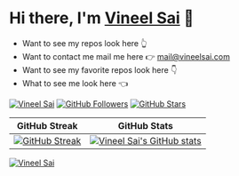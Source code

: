 # Hi there, I'm [Vineel Sai](https://vineelsai.com) 👋

* Want to see my repos look here 👆
* Want to contact me mail me here 👉 mail@vineelsai.com
* Want to see my favorite repos look here 👇
* What to see me look here 👈

[![Vineel Sai](https://komarev.com/ghpvc/?username=vineelsai26)](https://vineelsai.com)
[![GitHub Followers](https://img.shields.io/github/followers/vineelsai26?label=Followers)](https://vineelsai.com)
[![GitHub Stars](https://img.shields.io/github/stars/vineelsai26?label=Stars)](https://vineelsai.com)

| GitHub Streak | GitHub Stats|
|-----|-----|
| [![GitHub Streak](https://github-readme-streak-stats.herokuapp.com/?user=vineelsai26&theme=light)](https://vineelsai.com) | [![Vineel Sai's GitHub stats](https://github-readme-stats.vercel.app/api?username=vineelsai26&show_icons=true)](https://vineelsai.com)|

[![Vineel Sai](https://activity-graph.herokuapp.com/graph?username=vineelsai26&bg_color=FFFFFF&line=FFEE4A&point=FE9600)](https://vineelsai.com)
